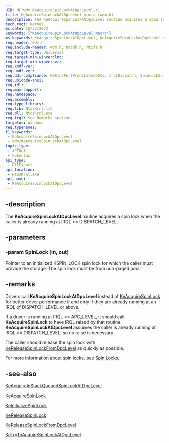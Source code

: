 ```yaml
---
UID: NF:wdm.KeAcquireSpinLockAtDpcLevel~r1
title: KeAcquireSpinLockAtDpcLevel macro (wdm.h)
description: The KeAcquireSpinLockAtDpcLevel routine acquires a spin lock when the caller is already running at IRQL >= DISPATCH_LEVEL.
tech.root: kernel
ms.date: 10/23/2022
keywords: ["KeAcquireSpinLockAtDpcLevel macro"]
ms.keywords: KeAcquireSpinLockAtDpcLevel, KeAcquireSpinLockAtDpcLevel routine [Kernel-Mode Driver Architecture], KefAcquireSpinLockAtDpcLevel, k105_4b7eb718-f04d-42de-9dfc-92355cd2ebc9.xml, kernel.keacquirespinlockatdpclevel, wdm/KeAcquireSpinLockAtDpcLevel, wdm/KefAcquireSpinLockAtDpcLevel
req.header: wdm.h
req.include-header: Wdm.h, Ntddk.h, Ntifs.h
req.target-type: Universal
req.target-min-winverclnt:
req.target-min-winversvr: 
req.kmdf-ver: 
req.umdf-ver: 
req.ddi-compliance: HwStorPortProhibitedDDIs, IrqlDispatch, SpinLockSafe
req.unicode-ansi: 
req.idl: 
req.max-support: 
req.namespace: 
req.assembly: 
req.type-library: 
req.lib: NtosKrnl.lib
req.dll: NtosKrnl.exe
req.irql: See Remarks section.
targetos: Windows
req.typenames: 
f1_keywords:
 - KeAcquireSpinLockAtDpcLevel
 - wdm/KeAcquireSpinLockAtDpcLevel
topic_type:
 - APIRef
 - kbSyntax
api_type:
 - DllExport
api_location:
 - NtosKrnl.exe
api_name:
 - KeAcquireSpinLockAtDpcLevel
---
```


## -description

The **KeAcquireSpinLockAtDpcLevel** routine acquires a spin lock when the caller is already running at IRQL >= DISPATCH_LEVEL.

## -parameters

### -param SpinLock [in, out]

Pointer to an initialized KSPIN_LOCK spin lock for which the caller must provide the storage.  The spin lock must be from non-paged pool.

## -remarks

Drivers call **KeAcquireSpinLockAtDpcLevel** instead of [KeAcquireSpinLock](nf-wdm-keacquirespinlock.md) for better driver performance if and only if they are already running at an IRQL of DISPATCH_LEVEL or above.

If a driver is running at IRQL <= APC_LEVEL, it should call **KeAcquireSpinLock** to have IRQL raised by that routine. **KeAcquireSpinLockAtDpcLevel** assumes the caller is already running at IRQL >= DISPATCH_LEVEL, so no raise is necessary.

The caller should release the spin lock with [KeReleaseSpinLockFromDpcLevel](nf-wdm-kereleasespinlockfromdpclevel.md) as quickly as possible.

For more information about spin locks, see [Spin Locks](/windows-hardware/drivers/kernel/introduction-to-spin-locks).

## -see-also

[KeAcquireInStackQueuedSpinLockAtDpcLevel](nf-wdm-keacquireinstackqueuedspinlockatdpclevel.md)

[KeAcquireSpinLock](nf-wdm-keacquirespinlock.md)

[KeInitializeSpinLock](nf-wdm-keinitializespinlock.md)

[KeReleaseSpinLock](nf-wdm-kereleasespinlock.md)

[KeReleaseSpinLockFromDpcLevel](nf-wdm-kereleasespinlockfromdpclevel.md)

[KeTryToAcquireSpinLockAtDpcLevel](nf-wdm-ketrytoacquirespinlockatdpclevel.md)
